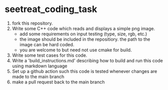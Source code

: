 # seetreat_coding_task

1. fork this repository.
2. Write some C++ code which reads and displays a simple png image.
   - add some requirements on input testing (type, size, rgb, etc.)
   - the image should be included in the repositiory. the path to the image can be hard coded.
   - you are welcome to but need not use cmake for build. 
4. Write some test cases for this code.
5. Write a 'build_instructions.md' describing how to build and run this code using markdown language
6. Set up a github action such this code is tested whenever changes are made to the main branch
7. make a pull request back to the main branch


  
